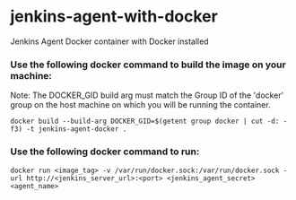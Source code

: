 # jenkins-agent-with-docker
Jenkins Agent Docker container with Docker installed

### Use the following docker command to build the image on your machine: ###

Note: The DOCKER_GID build arg must match the Group ID of the 'docker' group on the host machine on which you will be running the container.

`docker build --build-arg DOCKER_GID=$(getent group docker | cut -d: -f3) -t jenkins-agent-docker .`

### Use the following docker command to run: ###

`docker run <image_tag> -v /var/run/docker.sock:/var/run/docker.sock -url http://<jenkins_server_url>:<port> <jenkins_agent_secret> <agent_name>`
